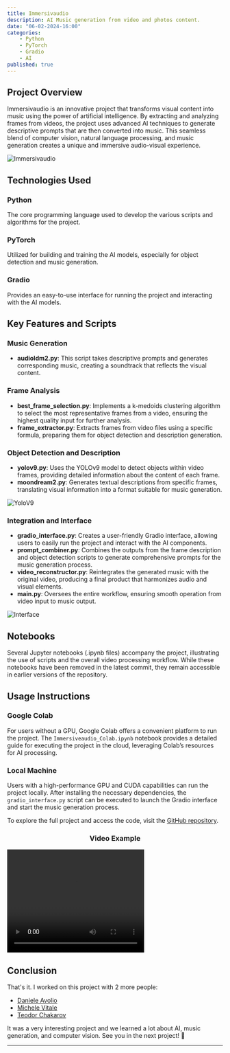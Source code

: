 ```yaml
---
title: Immersivaudio
description: AI Music generation from video and photos content.
date: "06-02-2024-16:00"
categories: 
    - Python
    - PyTorch
    - Gradio
    - AI
published: true
---
```


## Project Overview
Immersivaudio is an innovative project that transforms visual content into music using the power of artificial intelligence. By extracting and analyzing frames from videos, the project uses advanced AI techniques to generate descriptive prompts that are then converted into music. This seamless blend of computer vision, natural language processing, and music generation creates a unique and immersive audio-visual experience.

![Immersivaudio](https://i.imgur.com/A3AmTK6.png)

## Technologies Used
### Python
The core programming language used to develop the various scripts and algorithms for the project.

### PyTorch
Utilized for building and training the AI models, especially for object detection and music generation.

### Gradio
Provides an easy-to-use interface for running the project and interacting with the AI models.

## Key Features and Scripts

### Music Generation
- **audioldm2.py**: This script takes descriptive prompts and generates corresponding music, creating a soundtrack that reflects the visual content.

### Frame Analysis
- **best_frame_selection.py**: Implements a k-medoids clustering algorithm to select the most representative frames from a video, ensuring the highest quality input for further analysis.
- **frame_extractor.py**: Extracts frames from video files using a specific formula, preparing them for object detection and description generation.

### Object Detection and Description
- **yolov9.py**: Uses the YOLOv9 model to detect objects within video frames, providing detailed information about the content of each frame.
- **moondream2.py**: Generates textual descriptions from specific frames, translating visual information into a format suitable for music generation.

![YoloV9](https://i.imgur.com/3Shji5F.png)

### Integration and Interface
- **gradio_interface.py**: Creates a user-friendly Gradio interface, allowing users to easily run the project and interact with the AI components.
- **prompt_combiner.py**: Combines the outputs from the frame description and object detection scripts to generate comprehensive prompts for the music generation process.
- **video_reconstructor.py**: Reintegrates the generated music with the original video, producing a final product that harmonizes audio and visual elements.
- **main.py**: Oversees the entire workflow, ensuring smooth operation from video input to music output.

![Interface](https://i.imgur.com/is1SWhV.png)

## Notebooks
Several Jupyter notebooks (.ipynb files) accompany the project, illustrating the use of scripts and the overall video processing workflow. While these notebooks have been removed in the latest commit, they remain accessible in earlier versions of the repository.

## Usage Instructions
### Google Colab
For users without a GPU, Google Colab offers a convenient platform to run the project. The `Immersiveaudio_Colab.ipynb` notebook provides a detailed guide for executing the project in the cloud, leveraging Colab’s resources for AI processing.

### Local Machine
Users with a high-performance GPU and CUDA capabilities can run the project locally. After installing the necessary dependencies, the `gradio_interface.py` script can be executed to launch the Gradio interface and start the music generation process.

To explore the full project and access the code, visit the [GitHub repository](https://github.com/danieleavolio/Immersivaudio).


<h3 align="center">Video Example</h3>

<video style="margin:auto" width="320" height="240" controls>
  <source src="https://i.imgur.com/3kZ3CVA.mp4" type="video/mp4">
    Your browser does not support the video tag.
</video>

## Conclusion

That's it. I worked on this project with 2 more people:
- [Daniele Avolio](https://github.com/danieleavolio)
- [Michele Vitale](https://github.com/maikuvit)
- [Teodor Chakarov](https://github.com/pythonTedo)

It was a very interesting project and we learned a lot about AI, music generation, and computer vision. See you in the next project! 🚀

---
